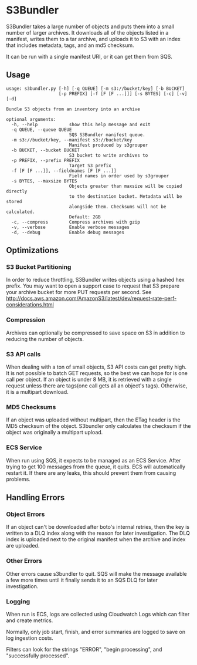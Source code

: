 # S3Bundler
S3Bundler takes a large number of objects and puts them into a small number of larger archives. It downloads all of the objects listed in a manifest, writes them to a tar archive, and uploads it to S3 with an index that includes metadata, tags, and an md5 checksum.

It can be run with a single manifest URI, or it can get them from SQS.

## Usage

```
usage: s3bundler.py [-h] [-q QUEUE] [-m s3://bucket/key] [-b BUCKET]
                    [-p PREFIX] [-f [F [F ...]]] [-s BYTES] [-c] [-v] [-d]

Bundle S3 objects from an inventory into an archive

optional arguments:
  -h, --help            show this help message and exit
  -q QUEUE, --queue QUEUE
                        SQS S3Bundler manifest queue.
  -m s3://bucket/key, --manifest s3://bucket/key
                        Manifest produced by s3grouper
  -b BUCKET, --bucket BUCKET
                        S3 bucket to write archives to
  -p PREFIX, --prefix PREFIX
                        Target S3 prefix
  -f [F [F ...]], --fieldnames [F [F ...]]
                        Field names in order used by s3grouper
  -s BYTES, --maxsize BYTES
                        Objects greater than maxsize will be copied directly
                        to the destination bucket. Metadata will be stored
                        alongside them. Checksums will not be calculated.
                        Default: 2GB
  -c, --compress        Compress archives with gzip
  -v, --verbose         Enable verbose messages
  -d, --debug           Enable debug messages
```

## Optimizations
### S3 Bucket Partitioning
In order to reduce throttling, S3Bundler writes objects using a hashed hex prefix. You may want to open a support case to request that S3 prepare your archive bucket for more PUT requests per second. See http://docs.aws.amazon.com/AmazonS3/latest/dev/request-rate-perf-considerations.html

### Compression
Archives can optionally be compressed to save space on S3 in addition to reducing the number of objects.

### S3 API calls
When dealing with a ton of small objects, S3 API costs can get pretty high. It is not possible to batch GET requests, so the best we can hope for is one call per object. If an object is under 8 MB, it is retrieved with a single request unless there are tags(one call gets all an object's tags). Otherwise, it is a multipart download.

### MD5 Checksums
If an object was uploaded without multipart, then the ETag header is the MD5 checksum of the object. S3bundler only calculates the checksum if the object was originally a multipart upload.

### ECS Service
When run using SQS, it expects to be managed as an ECS Service. After trying to get 100 messages from the queue, it quits. ECS will automatically restart it. If there are any leaks, this should prevent them from causing problems.

## Handling Errors
### Object Errors
If an object can't be downloaded after boto's internal retries, then the key is written to a DLQ index along with the reason for later investigation. The DLQ index is uploaded next to the original manifest when the archive and index are uploaded.

### Other Errors
Other errors cause s3bundler to quit. SQS will make the message available a few more times until it finally sends it to an SQS DLQ for later investigation.

### Logging
When run is ECS, logs are collected using Cloudwatch Logs which can filter and create metrics.

Normally, only job start, finish, and error summaries are logged to save on log ingestion costs.

Filters can look for the strings "ERROR", "begin processing", and "successfully processed".
